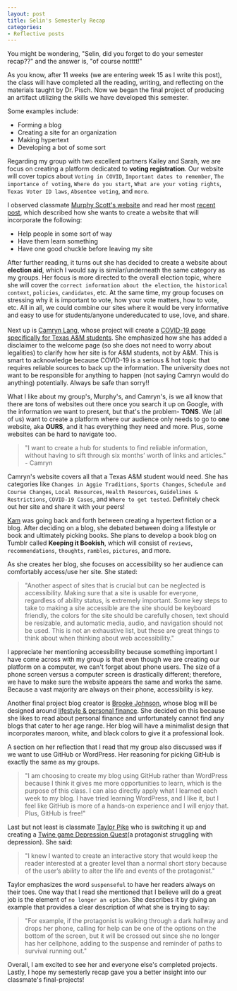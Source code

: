 ```yaml
---
layout: post
title: Selin's Semesterly Recap
categories:
- Reflective posts 
---
```

You might be wondering, "Selin, did you forget to do your semester recap??" and the answer is, "of course notttt!" 
<br/>

As you know, after 11 weeks (we are entering week 15 as I write this post), the class will have completed all the reading, writing, and reflecting on the materials taught by Dr. Pisch. Now we began the final project of producing an artifact utilizing the skills we have developed this semester. 
<br/>

Some examples include:
* Forming a blog
* Creating a site for an organization
* Making hypertext
* Developing a bot of some sort

Regarding my group with two excellent partners Kailey and Sarah, we are focus on creating a platform dedicated to **voting registration**. Our website will cover topics about `Voting in COVID`, `Important dates to remember`, `The importance of voting`, `Where do you start`, `What are your voting rights`, `Texas Voter ID laws`, `Absentee voting`, and `more`.
<br/>

I observed classmate [Murphy Scott's website](https://murphyscott.github.io/) and read her most [recent post](https://murphyscott.github.io/reflections/2020/11/06/reflection-10.html), which described how she wants to create a website that will incorporate the following:
* Help people in some sort of way
* Have them learn something
* Have one good chuckle before leaving my site 

After further reading, it turns out she has decided to create a website about **election aid**, which I would say is similar/underneath the same category as my groups. Her focus is more directed to the overall election topic, where she will cover the `correct information about the election`, `the historical context`, `policies`, `candidates`, etc. At the same time, my group focuses on stressing why it is important to vote, how your vote matters, how to vote, etc. All in all, we could combine our sites where it would be very informative and easy to use for students/anyone undereducated to use, love, and share.  
<br/>
Next up is [Camryn Lang](https://camrynbl.github.io/), whose project will create a [COVID-19 page specifically for Texas A&M students](https://camrynbl.github.io/COVID-19-Info-For-Students-by-a-Student/). She emphasized how she has added a disclaimer to the welcome page (so she does not need to worry about legalities) to clarify how her site is for A&M students, not by A&M. This is smart to acknowledge because COVID-19 is a serious & hot topic that requires reliable sources to back up the information. The university does not want to be responsible for anything to happen (not saying Camryn would do anything) potentially. Always be safe than sorry!! 
<br/> 

What I like about my group's, Murphy's, and Camryn's, is we all know that there are tons of websites out there once you search it up on Google, with the information we want to present, but that's the problem- **TONS**. We (all of us) want to create a platform where our audience only needs to go to **one** website, aka **OURS**, and it has everything they need and more. Plus, some websites can be hard to navigate too.
<br/>

>"I want to create a hub for students to find reliable information, without having to sift through six months’ worth of links and articles." - Camryn 

Camryn's website covers all that a Texas A&M student would need. She has categories like `Changes in Aggie Traditions`, `Sports Changes`, `Schedule and Course Changes`, `Local Resources`, `Health Resources`, `Guidelines & Restrictions`, `COVID-19 Cases`, and `Where to get tested`. Definitely check out her site and share it with your peers!
<br/>

[Kam](https://yikeskam.github.io/) was going back and forth between creating a hypertext fiction or a blog. After deciding on a blog, she debated between doing a lifestyle or book and ultimately picking books. She plans to develop a book blog on Tumblr called **Keeping it Bookish**, which will consist of `reviews`, `recommendations`, `thoughts`, `rambles`, `pictures`, and more.
<br/>

As she creates her blog, she focuses on accessibility so her audience can comfortably access/use her site. She stated:
<br/>

>"Another aspect of sites that is crucial but can be neglected is accessibility. Making sure that a site is usable for everyone, regardless of ability status, is extremely important. Some key steps to take to making a site accessible are the site should be keyboard friendly, the colors for the site should be carefully chosen, text should be resizable, and automatic media, audio, and navigation should not be used. This is not an exhaustive list, but these are great things to think about when thinking about web accessibility." 

I appreciate her mentioning accessibility because something important I have come across with my group is that even though we are creating our platform on a computer, we can't forget about phone users. The size of a phone screen versus a computer screen is drastically different; therefore, we have to make sure the website appears the same and works the same. Because a vast majority are always on their phone, accessibility is key. 
<br/>

Another final project blog creator is [Brooke Johnson](https://brookejohnson450.github.io/), whose blog will be designed around [lifestyle & personal finance](https://brookejohnson450.github.io/reflection%20post/2020/11/08/seventeenth-post.html). She decided on this because she likes to read about personal finance and unfortunately cannot find any blogs that cater to her age range. Her blog will have a minimalist design that incorporates maroon, white, and black colors to give it a professional look. 
<br/>

A section on her reflection that I read that my group also discussed was if we want to use GitHub or WordPress. Her reasoning for picking GitHub is exactly the same as my groups. 
<br/> 

>"I am choosing to create my blog using GitHub rather than WordPress because I think it gives me more opportunities to learn, which is the purpose of this class. I can also directly apply what I learned each week to my blog. I have tried learning WordPress, and I like it, but I feel like GitHub is more of a hands-on experience and I will enjoy that. Plus, GitHub is free!"

Last but not least is classmate [Taylor Pike](https://taylor-pike.github.io/) who is switching it up and creating a [Twine game Depression Quest](https://taylor-pike.github.io/reflections/2020/11/05/week12-reflection.html)(a protagonist struggling with depression). She said: 
<br/>

> "I knew I wanted to create an interactive story that would keep the reader interested at a greater level than a normal short story because of the user’s ability to alter the life and events of the protagonist."

Taylor emphasizes the word `suspenseful` to have her readers always on their toes. One way that I read she mentioned that I believe will do a great job is the element of `no longer an option`. She describes it by giving an example that provides a clear description of what she is trying to say:
<br/>

>"For example, if the protagonist is walking through a dark hallway and drops her phone, calling for help can be one of the options on the bottom of the screen, but it will be crossed out since she no longer has her cellphone, adding to the suspense and reminder of paths to survival running out."

Overall, I am excited to see her and everyone else's completed projects. Lastly, I hope my semesterly recap gave you a better insight into our classmate's final-projects!
